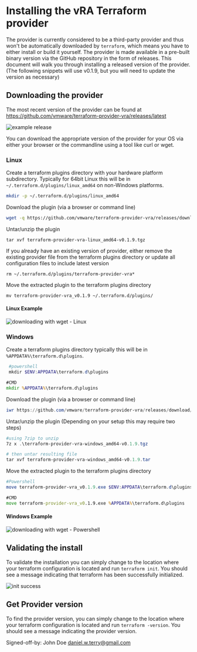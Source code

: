 # Installing the vRA Terraform provider

The provider is currently considered to be a third-party provider and thus won't be automatically downloaded by ```terraform```, which means you have to either install or build it yourself. The provider is made available in a pre-built binary version via the GitHub repository in the form of releases. This document will walk you through installing a released version of the provider. (The following snippets will use v0.1.9, but you will need to update the version as necessary)

## Downloading the provider

 The most recent version of the provider can be found at https://github.com/vmware/terraform-provider-vra/releases/latest

![example release](images/provider_release_example.png)

You can download the appropriate version of the provider for your OS via either your browser or the commandline using a tool like curl or wget.

### Linux

Create a terraform plugins directory with your hardware platform subdirectory. Typically for 64bit Linux this will be in ```~/.terraform.d/plugins/linux_amd64``` on non-Windows platforms.

```bash
mkdir -p ~/.terraform.d/plugins/linux_amd64 
```

Download the plugin (via a browser or command line)

 ```bash
 wget -q https://github.com/vmware/terraform-provider-vra/releases/download/v0.1.9/terraform-provider-vra-linux_amd64-v0.1.9.tgz
 ```

Untar/unzip the plugin

```shell
tar xvf terraform-provider-vra-linux_amd64-v0.1.9.tgz
```

If you already have an existing version of provider, either remove the existing provider file from the terraform plugins directory or update all configuration files to include latest version

```shell
rm ~/.terraform.d/plugins/terraform-provider-vra*
```

Move the extracted plugin to the terraform plugins directory

```shell
mv terraform-provider-vra_v0.1.9 ~/.terraform.d/plugins/
```

#### Linux Example

![downloading with wget - Linux ](images/wget_release_linux.png)

### Windows

Create a terraform plugins directory typically this will be in ```%APPDATA%\terraform.d\plugins```.

```powershell
 #powershell
 mkdir $ENV:APPDATA\terraform.d\plugins
```

```cmd
#CMD
mkdir %APPDATA%\terraform.d\plugins
```

Download the plugin (via a browser or command line)

 ```powershell
 iwr https://github.com/vmware/terraform-provider-vra/releases/download/v0.1.9/terraform-provider-vra-windows_amd64-v0.1.9.tgz -outfile terraform-provider-vra-windows_amd64-v0.1.9.tgz
 ```

Untar/unzip the plugin (Depending on your setup this may require two steps)

```powershell
#using 7zip to unzip
7z x .\terraform-provider-vra-windows_amd64-v0.1.9.tgz

# then untar resulting file
tar xvf terraform-provider-vra-windows_amd64-v0.1.9.tar
```

Move the extracted plugin to the terraform plugins directory

```powershell
#Powershell
move terraform-provider-vra_v0.1.9.exe $ENV:APPDATA\terraform.d\plugins
```

```cmd
#CMD
move terraform-provider-vra_v0.1.9.exe %APPDATA%\terraform.d\plugins
```

#### Windows Example

![downloading with wget - Powershell ](images/wget_release_pshell.png)

## Validating the install

To validate the installation you can simply change to the location where your terraform configuration is located and run ```terraform init```. You should see a message indicating that terraform has been successfully initialized.

![init success](images/install_success.png)

## Get Provider version
To find the provider version, you can simply change to the location where your terraform configuration is located and run ```terraform -version```. You should see a message indicating the provider version.


Signed-off-by: John Doe <daniel.w.terry@gmail.com>

